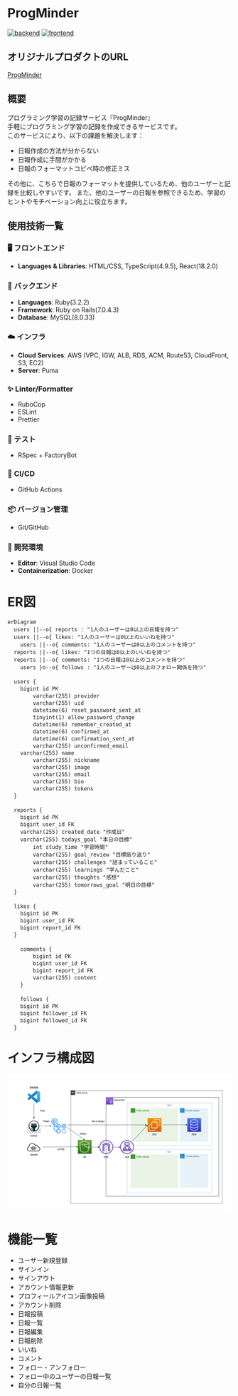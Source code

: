 # ProgMinder

[![backend](https://github.com/925rycki/ProgMinder/actions/workflows/backend.yml/badge.svg)](https://github.com/925rycki/ProgMinder/actions/workflows/backend.yml)
[![frontend](https://github.com/925rycki/ProgMinder/actions/workflows/frontend.yml/badge.svg)](https://github.com/925rycki/ProgMinder/actions/workflows/frontend.yml)

## オリジナルプロダクトのURL
[ProgMinder](http://progminder.com "Progminder timeline")

## 概要
プログラミング学習の記録サービス『ProgMinder』  
手軽にプログラミング学習の記録を作成できるサービスです。  
このサービスにより、以下の課題を解決します：
- 日報作成の方法が分からない
- 日報作成に手間がかかる
- 日報のフォーマットコピペ時の修正ミス

その他に、こちらで日報のフォーマットを提供しているため、他のユーザーと記録を比較しやすいです。
また、他のユーザーの日報を参照できるため、学習のヒントやモチベーション向上に役立ちます。

## 使用技術一覧

### 🖥️ **フロントエンド**
- **Languages & Libraries**: HTML/CSS, TypeScript(4.9.5), React(18.2.0)

### 🚀 **バックエンド**
- **Languages**: Ruby(3.2.2)
- **Framework**: Ruby on Rails(7.0.4.3)
- **Database**: MySQL(8.0.33)

### ☁️ **インフラ**
- **Cloud Services**: AWS (VPC, IGW, ALB, RDS, ACM, Route53, CloudFront, S3, EC2)
- **Server**: Puma

### ✨ **Linter/Formatter**
- RuboCop
- ESLint
- Prettier

### 🧪 **テスト**
- RSpec + FactoryBot

### 🔄 **CI/CD**
- GitHub Actions

### 📦 **バージョン管理**
- Git/GitHub

### 💼 **開発環境**
- **Editor**: Visual Studio Code
- **Containerization**: Docker

# ER図
```mermaid
erDiagram
  users ||--o{ reports : "1人のユーザーは0以上の日報を持つ"
  users ||--o{ likes: "1人のユーザーは0以上のいいねを持つ"
	users ||--o{ comments: "1人のユーザーは0以上のコメントを持つ"
  reports ||--o{ likes: "1つの日報は0以上のいいねを持つ"
  reports ||--o{ comments: "1つの日報は0以上のコメントを持つ"
	users }o--o{ follows : "1人のユーザーは0以上のフォロー関係を持つ"

  users {
    bigint id PK
		varchar(255) provider
		varchar(255) uid
		datetime(6) reset_password_sent_at
		tinyint(1) allow_password_change
		datetime(6) remember_created_at
		datetime(6) confirmed_at
		datetime(6) confirmation_sent_at
		varchar(255) unconfirmed_email
    varchar(255) name
		varchar(255) nickname
		varchar(255) image
		varchar(255) email
		varchar(255) bio
		varchar(255) tokens
  }

  reports {
    bigint id PK
    bigint user_id FK
    varchar(255) created_date "作成日"
    varchar(255) todays_goal "本日の目標"
		int study_time "学習時間"
		varchar(255) goal_review "目標振り返り"
		varchar(255) challenges "詰まっていること"
		varchar(255) learnings "学んだこと"
		varchar(255) thoughts "感想"
		varchar(255) tomorrows_goal "明日の目標"
  }

  likes {
    bigint id PK
    bigint user_id FK
    bigint report_id FK
  }

	comments {
		bigint id PK
		bigint user_id FK
		bigint report_id FK
		varchar(255) content
	}

	follows {
    bigint id PK
    bigint follower_id FK
    bigint followed_id FK
  }
```

# インフラ構成図
![インフラ構成図](infra.png "infra.png")

# 機能一覧
- ユーザー新規登録
- サインイン
- サインアウト
- アカウント情報更新
- プロフィールアイコン画像投稿
- アカウント削除
- 日報投稿
- 日報一覧
- 日報編集
- 日報削除
- いいね
- コメント
- フォロー・アンフォロー
- フォロー中のユーザーの日報一覧
- 自分の日報一覧
